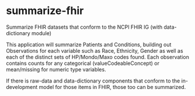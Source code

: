 # summarize-fhir
Summarize FHIR datasets that conform to the NCPI FHIR IG (with data-dictionary module)

This application will summarize Patients and Conditions, building out Observations for each variable such as Race, Ethnicity, Gender as well as each of the distinct sets of HP/Mondo/Maxo codes found. Each observation contains counts for any categorical (valueCodeableConcept) or mean/missing for numeric type variables. 

If there is raw-data and data-dictionary components that conform to the in-development model for those items in FHIR, those too can be summarized. 
